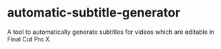 # automatic-subtitle-generator
A tool to automatically generate subtitles for videos which are editable in Final Cut Pro X.
